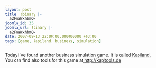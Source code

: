 ```yaml
---
layout: post
title: !binary |-
  a2FwaWxhbmQ=
joomla_id: 35
joomla_url: !binary |-
  a2FwaWxhbmQ=
date: 2007-09-13 22:00:00.000000000 +03:00
tags: [game, kapiland, business, simulation]
---
```

Today i've found another business simulation game. It is called<a href="http://www.kapilands.com/main.php4?werber=106104"> Kapiland.</a> You can find also  tools for this game at<a href="http://kapitools.de"> http://kapitools.de</a>
